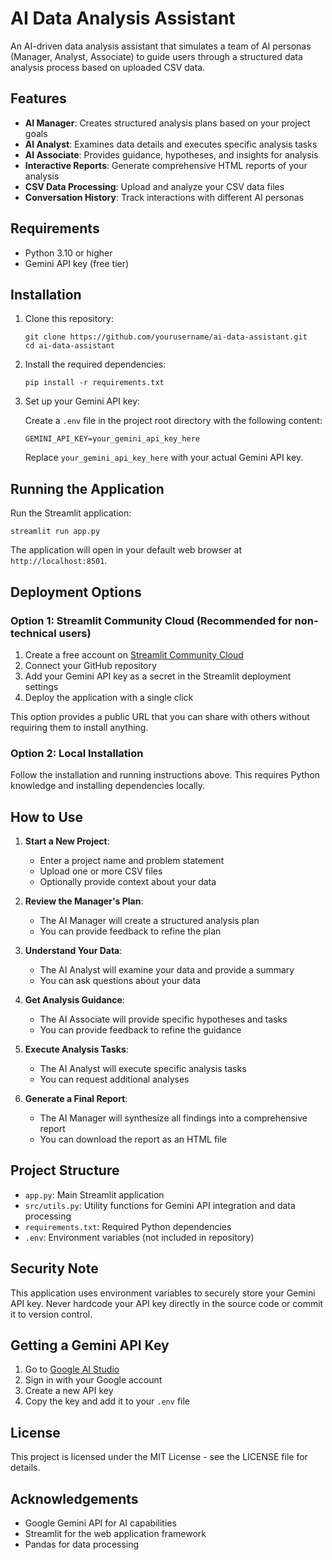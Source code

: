 # AI Data Analysis Assistant

An AI-driven data analysis assistant that simulates a team of AI personas (Manager, Analyst, Associate) to guide users through a structured data analysis process based on uploaded CSV data.

## Features

- **AI Manager**: Creates structured analysis plans based on your project goals
- **AI Analyst**: Examines data details and executes specific analysis tasks
- **AI Associate**: Provides guidance, hypotheses, and insights for analysis
- **Interactive Reports**: Generate comprehensive HTML reports of your analysis
- **CSV Data Processing**: Upload and analyze your CSV data files
- **Conversation History**: Track interactions with different AI personas

## Requirements

- Python 3.10 or higher
- Gemini API key (free tier)

## Installation

1. Clone this repository:
   ```
   git clone https://github.com/yourusername/ai-data-assistant.git
   cd ai-data-assistant
   ```

2. Install the required dependencies:
   ```
   pip install -r requirements.txt
   ```

3. Set up your Gemini API key:
   
   Create a `.env` file in the project root directory with the following content:
   ```
   GEMINI_API_KEY=your_gemini_api_key_here
   ```
   
   Replace `your_gemini_api_key_here` with your actual Gemini API key.

## Running the Application

Run the Streamlit application:
```
streamlit run app.py
```

The application will open in your default web browser at `http://localhost:8501`.

## Deployment Options

### Option 1: Streamlit Community Cloud (Recommended for non-technical users)

1. Create a free account on [Streamlit Community Cloud](https://streamlit.io/cloud)
2. Connect your GitHub repository
3. Add your Gemini API key as a secret in the Streamlit deployment settings
4. Deploy the application with a single click

This option provides a public URL that you can share with others without requiring them to install anything.

### Option 2: Local Installation

Follow the installation and running instructions above. This requires Python knowledge and installing dependencies locally.

## How to Use

1. **Start a New Project**:
   - Enter a project name and problem statement
   - Upload one or more CSV files
   - Optionally provide context about your data

2. **Review the Manager's Plan**:
   - The AI Manager will create a structured analysis plan
   - You can provide feedback to refine the plan

3. **Understand Your Data**:
   - The AI Analyst will examine your data and provide a summary
   - You can ask questions about your data

4. **Get Analysis Guidance**:
   - The AI Associate will provide specific hypotheses and tasks
   - You can provide feedback to refine the guidance

5. **Execute Analysis Tasks**:
   - The AI Analyst will execute specific analysis tasks
   - You can request additional analyses

6. **Generate a Final Report**:
   - The AI Manager will synthesize all findings into a comprehensive report
   - You can download the report as an HTML file

## Project Structure

- `app.py`: Main Streamlit application
- `src/utils.py`: Utility functions for Gemini API integration and data processing
- `requirements.txt`: Required Python dependencies
- `.env`: Environment variables (not included in repository)

## Security Note

This application uses environment variables to securely store your Gemini API key. Never hardcode your API key directly in the source code or commit it to version control.

## Getting a Gemini API Key

1. Go to [Google AI Studio](https://makersuite.google.com/app/apikey)
2. Sign in with your Google account
3. Create a new API key
4. Copy the key and add it to your `.env` file

## License

This project is licensed under the MIT License - see the LICENSE file for details.

## Acknowledgements

- Google Gemini API for AI capabilities
- Streamlit for the web application framework
- Pandas for data processing
